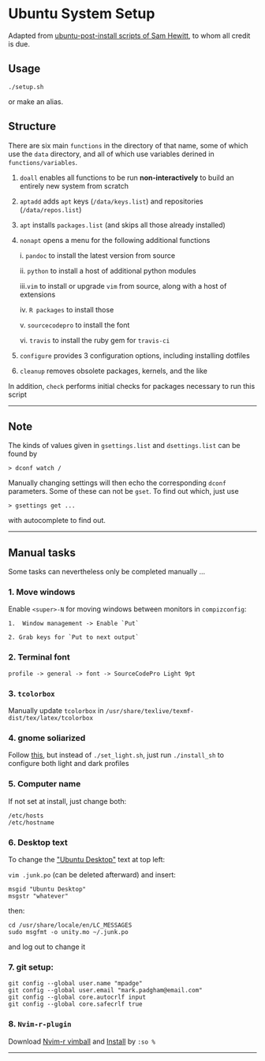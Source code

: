 Ubuntu System Setup
===========================

Adapted from 
[ubuntu-post-install scripts of Sam Hewitt](https://github.com/snwh/ubuntu-post-install), to whom all credit is due.

## Usage

```
./setup.sh
```
or make an alias.

## Structure

There are six main `functions` in the directory of that name, some of which use
the `data` directory, and all of which use variables derined in
`functions/variables`.

1. `doall` enables all functions to be run **non-interactively** to build an
   entirely new system from scratch

2. `aptadd` adds `apt` keys (`/data/keys.list`) and repositories
   (`/data/repos.list`)

3. `apt` installs `packages.list` (and skips all those already installed)

4. `nonapt` opens a menu for the following additional functions

    i.  `pandoc` to install the latest version from source

    ii. `python` to install a host of additional python modules

    iii.`vim` to install or upgrade `vim` from source, along with a host of extensions

    iv. `R packages` to install those

    v.  `sourcecodepro` to install the font

    vi. `travis` to install the ruby gem for `travis-ci`

5. `configure` provides 3 configuration options, including installing dotfiles

6. `cleanup` removes obsolete packages, kernels, and the like


In addition, `check` performs initial checks for packages necessary to run this
script

------


## Note

The kinds of values given in `gsettings.list` and `dsettings.list` can be found by
```
> dconf watch /
```
Manually changing settings will then echo the corresponding `dconf` parameters.
Some of these can not be `gset`. To find out which, just use
```
> gsettings get ...
```
with autocomplete to find out.

------

## Manual tasks

Some tasks can nevertheless only be completed manually ... 

### 1. Move windows

Enable `<super>-N` for moving windows between monitors in `compizconfig`:

    1.  Window management -> Enable `Put`

    2. Grab keys for `Put to next output`

### 2. Terminal font

```
profile -> general -> font -> SourceCodePro Light 9pt
```

### 3. `tcolorbox`

Manually update `tcolorbox` in `/usr/share/texlive/texmf-dist/tex/latex/tcolorbox`


### 4. gnome soliarized

Follow [this](https://gist.github.com/gmodarelli/5942850), but instead of
`./set_light.sh`, just run `./install_sh` to configure both light and dark
profiles

### 5. Computer name

If not set at install, just change both:
```
/etc/hosts
/etc/hostname
```

### 6. Desktop text

To change the 
["Ubuntu Desktop"](http://askubuntu.com/questions/140742/how-do-i-change-the-desktop-name-on-the-unity-panel) 
text at top left:

`vim .junk.po` (can be deleted afterward) and insert:
```
msgid "Ubuntu Desktop"
msgstr "whatever"
```
then:
```
cd /usr/share/locale/en/LC_MESSAGES
sudo msgfmt -o unity.mo ~/.junk.po
```
and log out to change it



### 7. git setup:

```
git config --global user.name "mpadge"
git config --global user.email "mark.padgham@email.com"
git config --global core.autocrlf input
git config --global core.safecrlf true
```

### 8. `Nvim-r-plugin`

Download [Nvim-r vimball](http://www.vim.org/scripts/script.php?script_id=2628)
and [Install](https://github.com/jalvesaq/Nvim-R)  by `:so %` 



------


<!---

If `vim-latex` folding does not work, the folds can be examined with `:echo
&fdo` -- see `:h fdo` for more details.  (`install` may have to be repeated
without `-w`).

New folding environments can be defined by changing
`/usr/share/vim/addons/ftplugin/latex-suite/folding.vim` at around line#126 from

    let g:Tex_FoldedSections = 'part,chapter,section,'
                        \. 'subsection,subsubsection,paragraph'

to include `objective` and `subobjective` for example:

    let g:Tex_FoldedSections = 'part,chapter,section,'
                        \. 'subsection,subsubsection,paragraph,'
                        \. 'objective,subobjective'

-------

Other interesting / useful packages:

```
ardesia
lm-sensors
openlogos font
varishapes font
martin vogel's symbols font
poky font
stylebats font
apache2 # web server needed for routino
libjson-pp-perl # also for routino
tcl-dev # only for the R adehabitat package
tk-dev # ditto - maybe tcl-dev is not actually needed?
routino
pyparsing
```
image processing
```
rawtherapee
rawstudio
darktable
```

--->
